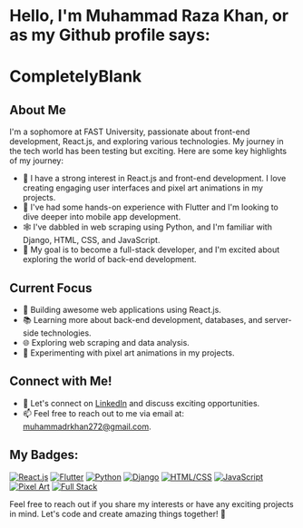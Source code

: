 # Hello, I'm Muhammad Raza Khan, or as my Github profile says:
# CompletelyBlank 

## About Me

I'm a sophomore at FAST University, passionate about front-end development, React.js, and exploring various technologies. My journey in the tech world has been testing but exciting. Here are some key highlights of my journey:

- 🚀 I have a strong interest in React.js and front-end development. I love creating engaging user interfaces and pixel art animations in my projects.
- 📱 I've had some hands-on experience with Flutter and I'm looking to dive deeper into mobile app development.
- 🕸️ I've dabbled in web scraping using Python, and I'm familiar with Django, HTML, CSS, and JavaScript.
- 💼 My goal is to become a full-stack developer, and I'm excited about exploring the world of back-end development.

## Current Focus

- 🔧 Building awesome web applications using React.js.
- 📚 Learning more about back-end development, databases, and server-side technologies.
- 🌐 Exploring web scraping and data analysis.
- 🌟 Experimenting with pixel art animations in my projects.

## Connect with Me!

- 💬 Let's connect on [LinkedIn](https://www.linkedin.com/in/muhammad-raza-khan-95ab45242/) and discuss exciting opportunities.
- 📫 Feel free to reach out to me via email at: muhammadrkhan272@gmail.com.

## My Badges:

[![React.js](https://img.shields.io/badge/React.js-Beginner-blue)](https://reactjs.org/)
[![Flutter](https://img.shields.io/badge/Flutter-Beginner-blue)](https://flutter.dev/)
[![Python](https://img.shields.io/badge/Python-Web%20Scraping-green)](https://www.python.org/)
[![Django](https://img.shields.io/badge/Django-Beginner-green)](https://www.djangoproject.com/)
[![HTML/CSS](https://img.shields.io/badge/HTML%2FCSS-Intermediate-orange)](https://developer.mozilla.org/en-US/docs/Web/HTML)
[![JavaScript](https://img.shields.io/badge/JavaScript-Beginner-yellow)](https://developer.mozilla.org/en-US/docs/Web/JavaScript)
[![Pixel Art](https://img.shields.io/badge/Pixel%20Art-Enthusiast-ff69b4)](https://en.wikipedia.org/wiki/Pixel_art)
[![Full Stack](https://img.shields.io/badge/Full%20Stack-Explorer-brightgreen)](https://en.wikipedia.org/wiki/Full_stack)

Feel free to reach out if you share my interests or have any exciting projects in mind. Let's code and create amazing things together! 🚀


